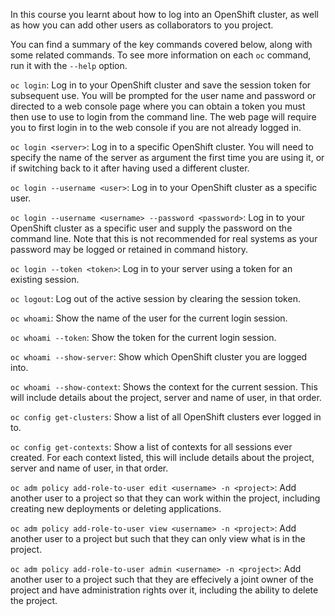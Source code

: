 In this course you learnt about how to log into an OpenShift cluster, as well as how you can add other users as collaborators to you project.

You can find a summary of the key commands covered below, along with some related commands. To see more information on each ``oc`` command, run it with the ``--help`` option.

``oc login``: Log in to your OpenShift cluster and save the session token for subsequent use. You will be prompted for the user name and password or directed to a web console page where you can obtain a token you must then use to use to login from the command line. The web page will require you to first login in to the web console if you are not already logged in.

``oc login <server>``:
    Log in to a specific OpenShift cluster. You will need to specify the name of the server as argument the first time you are using it, or if switching back to it after having used a different cluster.

``oc login --username <user>``:
    Log in to your OpenShift cluster as a specific user.

``oc login --username <username> --password <password>``:
    Log in to your OpenShift cluster as a specific user and supply the password on the command line. Note that this is not recommended for real systems as your password may be logged or retained in command history.

``oc login --token <token>``:
    Log in to your server using a token for an existing session.

``oc logout``:
    Log out of the active session by clearing the session token.

``oc whoami``:
    Show the name of the user for the current login session.

``oc whoami --token``:
    Show the token for the current login session.

``oc whoami --show-server``:
    Show which OpenShift cluster you are logged into.

``oc whoami --show-context``:
    Shows the context for the current session. This will include details about the project, server and name of user, in that order.

``oc config get-clusters``:
    Show a list of all OpenShift clusters ever logged in to.

``oc config get-contexts``:
    Show a list of contexts for all sessions ever created. For each context listed, this will include details about the project, server and name of user, in that order.

``oc adm policy add-role-to-user edit <username> -n <project>``: Add another user to a project so that they can work within the project, including creating new deployments or deleting applications.

``oc adm policy add-role-to-user view <username> -n <project>``: Add another user to a project but such that they can only view what is in the project.

``oc adm policy add-role-to-user admin <username> -n <project>``: Add another user to a project such that they are effecively a joint owner of the project and have administration rights over it, including the ability to delete the project.
